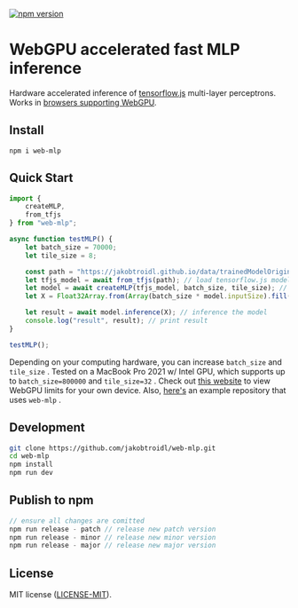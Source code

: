 [![npm version](https://img.shields.io/npm/v/web-mlp.svg?color=1a8cff)](https://www.npmjs.com/package/web-mlp)

# WebGPU accelerated fast MLP inference

Hardware accelerated inference of [tensorflow.js](https://www.tensorflow.org/js) multi-layer perceptrons. Works in [browsers supporting WebGPU](https://github.com/gpuweb/gpuweb/wiki/Implementation-Status).

## Install

```
npm i web-mlp
```

## Quick Start

```javascript
import {
    createMLP,
    from_tfjs
} from "web-mlp";

async function testMLP() {
    let batch_size = 70000;
    let tile_size = 8;

    const path = "https://jakobtroidl.github.io/data/trainedModelOriginal/model.json"; // path to tensorflow.js model
    let tfjs_model = await from_tfjs(path); // load tensorflow.js model
    let model = await createMLP(tfjs_model, batch_size, tile_size); // convert to web-mlp model for fast inference
    let X = Float32Array.from(Array(batch_size * model.inputSize).fill(0), () => Math.random()); // generate random a input

    let result = await model.inference(X); // inference the model
    console.log("result", result); // print result
}

testMLP();
```

Depending on your computing hardware, you can increase `batch_size` and `tile_size` . Tested on a MacBook Pro 2021 w/ Intel GPU, which supports up to `batch_size=800000` and `tile_size=32` . Check out [this website](https://webgpureport.org/) to view WebGPU limits for your own device. Also, [here's](https://github.com/jakobtroidl/webmlp-test) an example repository that uses `web-mlp` .

## Development

```sh
git clone https://github.com/jakobtroidl/web-mlp.git
cd web-mlp
npm install
npm run dev
```

## Publish to npm

```javascript
// ensure all changes are comitted
npm run release - patch // release new patch version
npm run release - minor // release new minor version
npm run release - major // release new major version
```

## License

MIT license ([LICENSE-MIT](LICENSE-MIT)).
